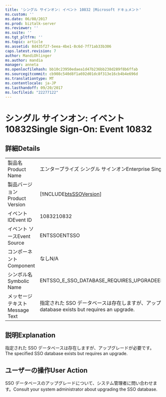 ```yaml
---
title: 'シングル サインオン: イベント 10832 |Microsoft ドキュメント'
ms.custom: ''
ms.date: 06/08/2017
ms.prod: biztalk-server
ms.reviewer: ''
ms.suite: ''
ms.tgt_pltfrm: ''
ms.topic: article
ms.assetid: 8d435f27-5eea-4be1-8c6d-7f71ab33b306
caps.latest.revision: 7
author: MandiOhlinger
ms.author: mandia
manager: anneta
ms.openlocfilehash: bb10c23950edaea1d47b236bb238d289f8b6ffab
ms.sourcegitcommit: cb908c540d8f1a692d01dc8f313e16cb4b4e696d
ms.translationtype: MT
ms.contentlocale: ja-JP
ms.lasthandoff: 09/20/2017
ms.locfileid: "22277122"
---
```

# <a name="single-sign-on-event-10832"></a><span data-ttu-id="f9ea5-102">シングル サインオン: イベント 10832</span><span class="sxs-lookup"><span data-stu-id="f9ea5-102">Single Sign-On: Event 10832</span></span>
## <a name="details"></a><span data-ttu-id="f9ea5-103">詳細</span><span class="sxs-lookup"><span data-stu-id="f9ea5-103">Details</span></span>  
  
|||  
|-|-|  
|<span data-ttu-id="f9ea5-104">製品名</span><span class="sxs-lookup"><span data-stu-id="f9ea5-104">Product Name</span></span>|<span data-ttu-id="f9ea5-105">エンタープライズ シングル サインオン</span><span class="sxs-lookup"><span data-stu-id="f9ea5-105">Enterprise Single Sign-On</span></span>|  
|<span data-ttu-id="f9ea5-106">製品バージョン</span><span class="sxs-lookup"><span data-stu-id="f9ea5-106">Product Version</span></span>|[!INCLUDE[btsSSOVersion](../includes/btsssoversion-md.md)]|  
|<span data-ttu-id="f9ea5-107">イベント ID</span><span class="sxs-lookup"><span data-stu-id="f9ea5-107">Event ID</span></span>|<span data-ttu-id="f9ea5-108">10832</span><span class="sxs-lookup"><span data-stu-id="f9ea5-108">10832</span></span>|  
|<span data-ttu-id="f9ea5-109">イベント ソース</span><span class="sxs-lookup"><span data-stu-id="f9ea5-109">Event Source</span></span>|<span data-ttu-id="f9ea5-110">ENTSSO</span><span class="sxs-lookup"><span data-stu-id="f9ea5-110">ENTSSO</span></span>|  
|<span data-ttu-id="f9ea5-111">コンポーネント</span><span class="sxs-lookup"><span data-stu-id="f9ea5-111">Component</span></span>|<span data-ttu-id="f9ea5-112">なし</span><span class="sxs-lookup"><span data-stu-id="f9ea5-112">N/A</span></span>|  
|<span data-ttu-id="f9ea5-113">シンボル名</span><span class="sxs-lookup"><span data-stu-id="f9ea5-113">Symbolic Name</span></span>|<span data-ttu-id="f9ea5-114">ENTSSO_E_SSO_DATABASE_REQUIRES_UPGRADE</span><span class="sxs-lookup"><span data-stu-id="f9ea5-114">ENTSSO_E_SSO_DATABASE_REQUIRES_UPGRADE</span></span>|  
|<span data-ttu-id="f9ea5-115">メッセージ テキスト</span><span class="sxs-lookup"><span data-stu-id="f9ea5-115">Message Text</span></span>|<span data-ttu-id="f9ea5-116">指定された SSO データベースは存在しますが、アップグレードが必要です。</span><span class="sxs-lookup"><span data-stu-id="f9ea5-116">The specified SSO database exists but requires an upgrade.</span></span>|  
  
## <a name="explanation"></a><span data-ttu-id="f9ea5-117">説明</span><span class="sxs-lookup"><span data-stu-id="f9ea5-117">Explanation</span></span>  
 <span data-ttu-id="f9ea5-118">指定された SSO データベースは存在しますが、アップグレードが必要です。</span><span class="sxs-lookup"><span data-stu-id="f9ea5-118">The specified SSO database exists but requires an upgrade.</span></span>  
  
## <a name="user-action"></a><span data-ttu-id="f9ea5-119">ユーザーの操作</span><span class="sxs-lookup"><span data-stu-id="f9ea5-119">User Action</span></span>  
 <span data-ttu-id="f9ea5-120">SSO データベースのアップグレードについて、システム管理者に問い合わせます。</span><span class="sxs-lookup"><span data-stu-id="f9ea5-120">Consult your system administrator about upgrading the SSO database.</span></span>